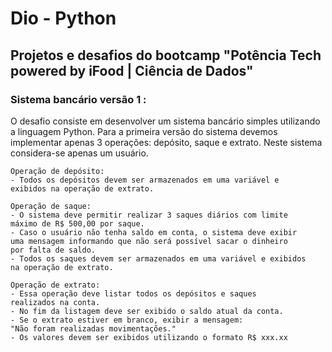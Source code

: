 # Dio - Python

## Projetos e desafios do bootcamp "Potência Tech powered by iFood | Ciência de Dados"

### Sistema bancário versão 1 :

O desafio consiste em desenvolver um sistema bancário simples
utilizando a linguagem Python.
Para a primeira versão do sistema devemos implementar apenas 3 
operações: depósito, saque e extrato.
Neste sistema considera-se apenas um usuário.
```
Operação de depósito:
- Todos os depósitos devem ser armazenados em uma variável e
exibidos na operação de extrato.

Operação de saque:
- O sistema deve permitir realizar 3 saques diários com limite
máximo de R$ 500,00 por saque.
- Caso o usuário não tenha saldo em conta, o sistema deve exibir
uma mensagem informando que não será possível sacar o dinheiro
por falta de saldo.
- Todos os saques devem ser armazenados em uma variável e exibidos
na operação de extrato.

Operação de extrato:
- Essa operação deve listar todos os depósitos e saques
realizados na conta.
- No fim da listagem deve ser exibido o saldo atual da conta.
- Se o extrato estiver em branco, exibir a mensagem:
"Não foram realizadas movimentações."
- Os valores devem ser exibidos utilizando o formato R$ xxx.xx
```
